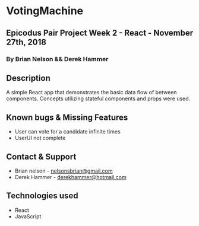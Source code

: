 # VotingMachine

## Epicodus Pair Project Week 2 - React - November 27th, 2018

### By **Brian Nelson** && **Derek Hammer**

## Description

A simple React app that demonstrates the basic data flow of between components. Concepts utilizing stateful components and props were used.

## Known bugs & Missing Features

* User can vote for a candidate infinite times
* UserUI not complete

## Contact & Support

* Brian nelson - nelsonsbrian@gmail.com
* Derek Hammer - derekhammer@hotmail.com

## Technologies used
* React
* JavaScript

